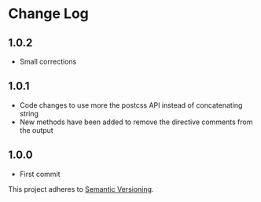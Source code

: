 # Change Log

## 1.0.2
* Small corrections

## 1.0.1
* Code changes to use more the postcss API instead of concatenating string
* New methods have been added to remove the directive comments from the output

## 1.0.0
* First commit

This project adheres to [Semantic Versioning](http://semver.org/).
